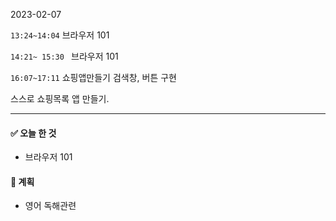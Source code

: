 2023-02-07



`13:24~14:04` 브라우저 101

`14:21~ 15:30 ` 브라우저 101

`16:07~17:11` 쇼핑앱만들기 검색창, 버튼 구현

스스로 쇼핑목록 앱 만들기.

---



#### :white_check_mark: 오늘 한 것

* 브라우저 101

#### :thinking: 계획

* 영어 독해관련